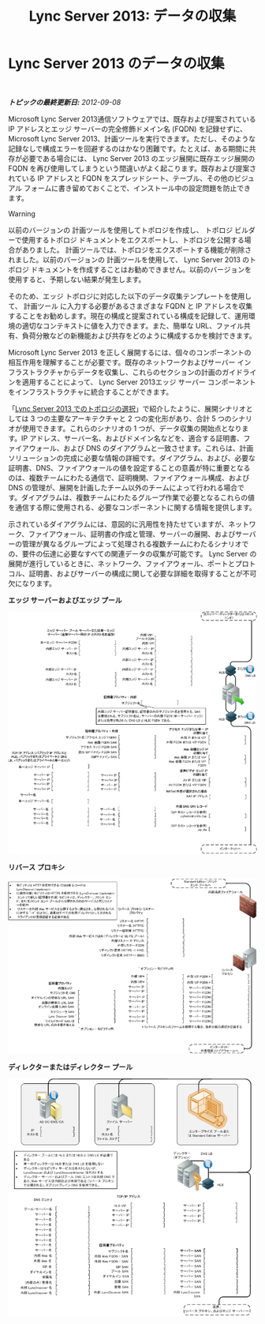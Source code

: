 ﻿---
title: 'Lync Server 2013: データの収集'
TOCTitle: データの収集
ms:assetid: e40b03e5-455d-4bbc-831a-c61b1380db53
ms:mtpsurl: https://technet.microsoft.com/ja-jp/library/Gg399008(v=OCS.15)
ms:contentKeyID: 48273973
ms.date: 05/19/2016
mtps_version: v=OCS.15
ms.translationtype: HT
---

# Lync Server 2013 のデータの収集

 

_**トピックの最終更新日:** 2012-09-08_

Microsoft Lync Server 2013通信ソフトウェアでは、既存および提案されている IP アドレスとエッジ サーバーの完全修飾ドメイン名 (FQDN) を記録せずに、 Microsoft Lync Server 2013、計画ツールを実行できます。ただし、そのような記録なしで構成エラーを回避するのはかなり困難です。たとえば、ある期間に共存が必要である場合には、 Lync Server 2013 のエッジ展開に既存エッジ展開の FQDN を再び使用してしまうという間違いがよく起こります。既存および提案されている IP アドレスと FQDN をスプレッドシート、テーブル、その他のビジュアル フォームに書き留めておくことで、インストール中の設定問題を防止できます。


> [!WARNING]
> 以前のバージョンの 計画ツールを使用してトポロジを作成し、 トポロジ ビルダーで使用するトポロジ ドキュメントをエクスポートし、トポロジを公開する場合がありました。 計画ツールでは、トポロジをエクスポートする機能が削除されました。以前のバージョンの 計画ツールを使用して、 Lync Server 2013 のトポロジ ドキュメントを作成することはお勧めできません。以前のバージョンを使用すると、予期しない結果が発生します。



そのため、エッジ トポロジに対応した以下のデータ収集テンプレートを使用して、 計画ツール に入力する必要があるさまざまな FQDN と IP アドレスを収集することをお勧めします。現在の構成と提案されている構成を記録して、運用環境の適切なコンテキストに値を入力できます。また、簡単な URL、ファイル共有、負荷分散などの新機能および共存をどのように構成するかを検討できます。

Microsoft Lync Server 2013 を正しく展開するには、個々のコンポーネントの相互作用を理解することが必要です。既存のネットワークおよびサーバー インフラストラクチャからデータを収集し、これらのセクションの計画のガイドラインを適用することによって、 Lync Server 2013エッジ サーバー コンポーネントをインフラストラクチャに統合することができます。

「[Lync Server 2013 でのトポロジの選択](lync-server-2013-choosing-a-topology.md)」で紹介したように、展開シナリオとしては 3 つの主要なアーキテクチャと 2 つの変化形があり、合計 5 つのシナリオが使用できます。これらのシナリオの 1 つが、データ収集の開始点となります。IP アドレス、サーバー名、およびドメイン名などを、適合する証明書、ファイアウォール、および DNS のダイアグラムと一致させます。これらは、計画ソリューションの完成に必要な情報の詳細です。ダイアグラム、および、必要な証明書、DNS、ファイアウォールの値を設定することの意義が特に重要となるのは、複数チームにわたる通信で、証明機関、ファイアウォール構成、および DNS の管理が、展開を計画したチーム以外のチームによって行われる場合です。ダイアグラムは、複数チームにわたるグループ作業で必要となるこれらの値を通信する際に使用される、必要なコンポーネントに関する情報を提供します。

示されているダイアグラムには、意図的に汎用性を持たせていますが、ネットワーク、ファイアウォール、証明書の作成と管理、サーバーの展開、およびサーバーの管理が異なるグループによって処理される複数チームにわたるシナリオでの、要件の伝達に必要なすべての関連データの収集が可能です。 Lync Server の展開が進行しているときに、ネットワーク、ファイアウォール、ポートとプロトコル、証明書、およびサーバーの構成に関して必要な詳細を取得することが不可欠になります。

**エッジ サーバーおよびエッジ プール**

![エッジ サーバーおよびエッジ プール](images/Gg399008.7624717a-ce99-4ae8-a929-2c4d74a2e47d(OCS.15).jpg "エッジ サーバーおよびエッジ プール")

**リバース プロキシ**

![リバース プロキシ](images/Gg399008.cf63fc50-2d11-4334-afc8-2d664ba1b6bb(OCS.15).jpg "リバース プロキシ")

**ディレクターまたはディレクター プール**

![ディレクターおよびディレクター プール](images/Gg399008.56ba29ff-1309-4d5d-bf5c-35372169e947(OCS.15).jpg "ディレクターおよびディレクター プール")


